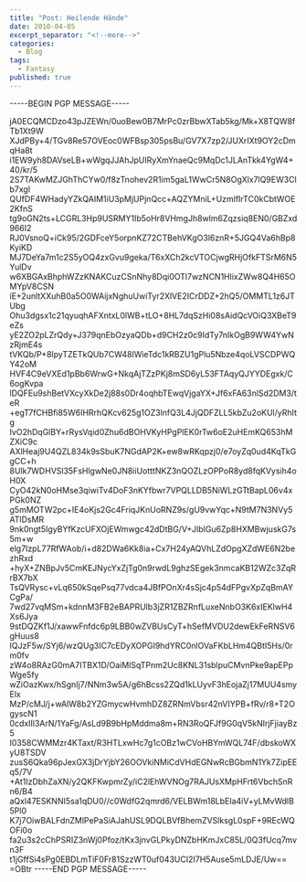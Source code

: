 ```yaml
---
title: "Post: Heilende Hände"
date: 2010-04-05
excerpt_separator: "<!--more-->"
categories:
  - Blog
tags:
  - Fantasy
published: true
---
```

-----BEGIN PGP MESSAGE-----

jA0ECQMCDzo43pJZEWn/0uoBew0B7MrPc0zrBbwXTab5kg/Mk+X8TQW8fTb1Xt9W
XJdPBy+4/TGv8Re57OVEoc0WFBsp305psBu/GV7X7zp2/JUXrIXt9OY2cDmqHa8t
i1EW9yh8DAVseLB+wWgqJJAhJpUIRyXmYnaeQc9MqDc1JLAnTkk4YgW4+40/kr/5
2S7TAKwMZJGhThCYw0/f8zTnohev2R1im5gaL1WwCr5N8OgXlx7lQ9EW3CIb7xgl
QUfDF4WHadyYZkQAIM1iU3pMjUPjnQcc+AQZYMniL+UzmlfIrTC0kCbtWOE2KfnS
tg9oGN2ts+LCGRL3Hp9USRMY1Ib5oHr8VHmgJh8wlm6Zqzsiq8EN0/GBZxd966I2
RJ0VsnoQ+iCk95/2GDFceY5orpnKZ72CTBehVKgO3l6znR+5JGQ4Va6hBp8KyiKD
MJ7DeYa7m1c2S5yOQ4zxGvu9geka/T6xXCh2kcVTOCjwgRHjOfkFTSrM6N5YulDv
w6XBGAxBhphWZzKNAKCuzCSnNhy8Dqi0OTl7wzNCN1HlixZWw8Q4H65OMYpV8CSN
iE+2unltXXuhB0a5O0WAijxNghuUwiTyr2XlVE2ICrDDZ+2hQ5/OMMTL1z6JTUbg
Ohu3dgsx1c21qyuqhAFXntxL0lWB+tLO+8HL7dqSzHi08sAidQcVOiQ3XBeT9eZs
yE2ZO2pLZrQdy+J379qnEbOzyaQDb+d9CH2z0c9IdTy7nIkOgB9WW4YwNzRjmE4s
tVKQb/P+8lpyTZETkQUb7CW48lWieTdc1kRBZU1gPlu5Nbze4qoLVSCDPWQY42oM
HVF4C9eVXEd1pBb6WrwG+NkqAjTZzPKj8mSD6yL53FTAqyQJYYDEgxk/C6ogKvpa
lDQFEu9shBetVXcyXkDe2j88s0Dr4oqhbTEwqVjgaYX+Jf6xFA63nlSd2DM3/teR
+egT7fCHBfi85W6IHRrhQKcv625g1OZ3lnfQ3L4JjQDFZLL5kbZu2oKUl/yRhItg
IvO2hDqGlBY+rRysVqid0Zhu6dBOHVKyHPgPlEK0rTw6oE2uHEmKQ653hMZXiC9c
AXlHeaj9U4QZL834k9sSbuK7NGdAP2K+ew8wRKqpzj0/e7oyZq0ud4KqTkGgCC+h
8Ulk7WDHVSl35FsHlgwNe0JN8iiUotttNKZ3nQOZLzOPPoR8yd8fqKVysih4oH0X
CyO42kN0oHMse3qiwiTv4DoF3nKYfbwr7VPQLLDB5NiWLzGTtBapL06v4xPGk0NZ
g5mMOTW2pc+IE4oKjs2Gc4FriqJKnUoRNZ9s/gU9vwYqc+N9tM7N3NVy5ATlDsMR
9nk0ngt5IgyBYfKzcUFXOjEWmwgc42dDtBG/V+JIbIGu6Zp8HXMBwjuskG7s5m+w
elg7IzpL77RfWAob/i+d82DWa6Kk8ia+Cx7H24yAQVhLZdOpgXZdWE6N2bezhRxd
+hyX+ZNBpJv5CmKEJNycYxZjTg0n9rwdL9ghzSEgek3nmcaKB12WZc3ZqRrBX7bX
TsQVRysc+vLq650kSqePsq77vdca4JBfPOnXr4sSjc4p54dFPgvXpZqBmAYCgPa/
7wd27vqMSm+kdnnM3FB2eBAPRUlb3jZR1ZBZRnfLuxeNnbO3K6xIEKlwH4Xs6Jya
9stDQZKf1J/xawwFnfdc6p9LBB0wZVBUsCyT+hSefMVDU2dewEkFeRNSV6gHuus8
IQJzF5w/SYj6/wzQUg3IC7cEDyXOPGI9hdYRC0nlOVaFKbLHm4QBtI5Hs/0rm0fv
zW4o8RAzG0mA7ITBX1D/OaiMlSqTPnm2Uc8KNL31sblpuCMvnPke9apEPpWge5fy
wZiOazKwx/hSgnIj7/NNm3w5A/g6hBcss2ZQd1kLUyvF3hEojaZj17MUU4smyElx
MzP/cMJ/j+wAlW8b2YZGmycwHvmhDZ8ZRNmVbsr42nVIYPB+fRv/r8+T2OgyscN1
0cdxIIl3ArN/1YaFg/AsLd9B9bHpMddma8m+RN3RoQFJf9G0qV5kNIrjFjiayBz5
I0358CWMMzr4KTaxt/R3HTLxwHc7g1cOBz1wCVoHBYmWQL74F/dbskoWXyU8TSDV
zusS6Qka96pJexGX3jDrYjbY26OOVkiNMiCdVHdEGNwRcBGbmN1Yk7ZipEEq5/7V
+At1IzDbhZaXN/y2QKFKwpmrZy/iC2lEhWVNOg7RAJUsXMpHFrt6VbchSnRn6/B4
aQxl47ESKNNI5sa1qDU0//c0WdfG2qmrd6/VELBWm18LbEIa4iV+yLMvWdlB5Pl0
K7j7OiwBALFdnZMlPePaSiAJahUSL9DQLBVfBhemZVSlksgL0spF+9REcWQOFi0o
fa2u3s2cChPSRIZ3nWj0Pfoz/tKx3jnvGLPkyDNZbHKmJxC85L/0Q3fUcq7mvn3F
t1jGffSi4sPg0EBDLmTiF0Fr81SzzWT0uf043UCI2I7H5Ause5mLDJE/Uw==
=OBtr
-----END PGP MESSAGE-----
